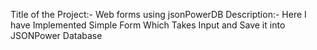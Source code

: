 Title of the Project:- Web forms using jsonPowerDB
Description:- Here I have Implemented Simple Form Which Takes Input and Save it into JSONPower Database 
